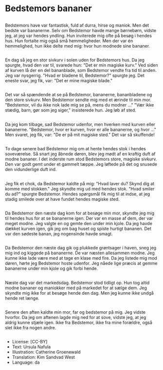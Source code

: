 # Bedstemors bananer

##
Bedstemors have var fantastisk, fuld af durra, hirse og maniok. Men det bedste var bananerne. Selv om Bedstemor havde mange børnebørn, vidste jeg, at jeg var hendes yndling. Hun inviterede mig ofte på besøg i hendes hus. Hun fortalte mig også små hemmeligheder. Men der var én hemmelighed, hun ikke delte med mig: hvor hun modnede sine bananer.

##
En dag så jeg en stor sivkurv i solen uden for Bedstemors hus. Da jeg spurgte, hvad den var til, svarede hun: "Det er min magiske kurv." Ved siden af kurven lå der en del bananblade, som Bedstemor vendte fra tid til anden. Jeg var nysgerrig. "Hvad er bladene til, Bedstemor?" spurgte jeg. Det eneste svar, jeg fik, var: "Det er mine magiske blade."

##
Det var så spændende at se på Bedstemor, bananerne, bananbladene og den store sivkurv. Men Bedstemor sendte mig med et ærinde til min mor. "Bedstemor, vil du ikke nok lade mig se på, mens du modner ..." "Vær ikke stædig, barn, gør som jeg siger," insisterede hun. Jeg løb af sted.

##
Da jeg kom tilbage, sad Bedstemor udenfor, men hverken med kurven eller bananerne. "Bedstemor, hvor er kurven, hvor er alle bananerne, og hvor ..." Men svaret, jeg fik, var: "De er på mit magiske sted." Det var så skuffende!

##
To dage senere bad Bedstemor mig om at hente hendes stok i hendes soveværelse. Så snart jeg åbnede døren, blev jeg mødt af en kraftig duft af modne bananer. I det inderste rum stod Bedstemors store, magiske sivkurv. Den var godt gemt under et gammelt tæppe. Jeg løftede på det og snusede den vidunderlige duft ind.

##
Jeg fik et chok, da Bedstemor kaldte på mig: "Hvad laver du? Skynd dig at komme med stokken." Jeg skyndte mig ud med hendes stok. "Hvad smiler du ad?" spurgte Bedstemor. Hendes spørgsmål fik mig til at indse, at jeg stadig smilede over at have fundet hendes magiske sted.

##
Da Bedstemor den næste dag kom for at besøge min mor, skyndte jeg mig til hendes hus for at se bananerne igen. Der var en masse af dem, der var meget modne. Jeg valgte en og gemte den under min kjole. Da jeg havde dækket kurven igen, gik jeg om bag huset og spiste hurtigt bananen. Det var den sødeste banan, jeg nogensinde havde smagt.

##
Da Bedstemor den næste dag gik og plukkede grøntsager i haven, sneg jeg mig ind og kiggede på bananerne. De var næsten allesammen modne. Jeg kunne ikke lade være med at tage en klase med fire. Da jeg listede mig mod døren, hørte jeg Bedstemor hoste udenfor. Jeg nåede lige præcis at gemme bananerne under min kjole og gik forbi hende.

##
Næste dag var det markedsdag. Bedstemor stod tidligt op. Hun tog altid modne bananer og maniokker med på markedet for at sælge dem. Jeg skyndte mig ikke for at besøge hende den dag. Men jeg kunne ikke undgå hende ret længe.

##
Senere den aften kaldte min mor, far og bedstemor på mig. Jeg vidste hvorfor. Da jeg om aftenen lagde mig ned for at sove, vidste jeg, at jeg aldrig kunne stjæle igen. Ikke fra Bedstemor, ikke fra mine forældre, også slet ikke fra nogen andre.

##
* License: [CC-BY]
* Text: Ursula Nafula
* Illustration: Catherine Groenewald
* Translation: Kim Sandvad West
* Language: da
